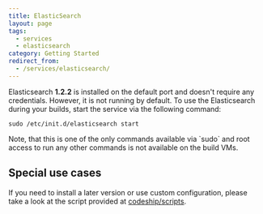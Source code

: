 ```yaml
---
title: ElasticSearch
layout: page
tags:
  - services
  - elasticsearch
category: Getting Started
redirect_from:
  - /services/elasticsearch/
---
```

Elasticsearch **1.2.2** is installed on the default port and doesn't require any credentials. However, it is not running by default. To use the Elasticsearch during your builds, start the service via the following command:

```shell
sudo /etc/init.d/elasticsearch start
```

<div class="info-block">
Note, that this is one of the only commands available via `sudo` and root access to run any other commands is not available on the build VMs.
</div>

## Special use cases

If you need to install a later version or use custom configuration, please take a look at the script provided at
[codeship/scripts](https://github.com/codeship/scripts/blob/master/packages/elasticsearch.sh).
